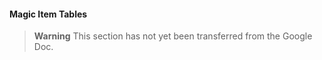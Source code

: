 #### Magic Item Tables

> **Warning**
> This section has not yet been transferred from the Google Doc.

